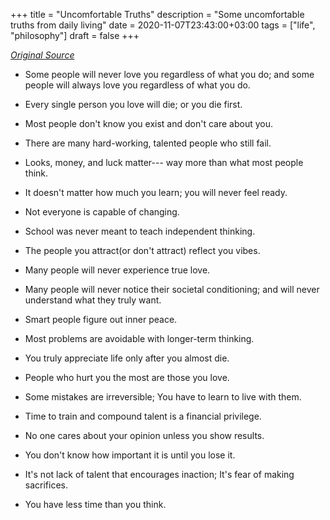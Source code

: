 +++
title = "Uncomfortable Truths"
description = "Some uncomfortable truths from daily living"
date = 2020-11-07T23:43:00+03:00
tags = ["life", "philosophy"]
draft = false
+++

_[Original Source](https://twitter.com/orangebook%5F/status/1325142402567376898)_

-   Some people will never love you regardless of what you do; and some
    people will always love you regardless of what you do.

-   Every single person you love will die; or you die first.

-   Most people don't know you exist and don't care about you.

-   There are many hard-working, talented people who still fail.

-   Looks, money, and luck matter--- way more than what most people
    think.

-   It doesn't matter how much you learn; you will never feel ready.

-   Not everyone is capable of changing.

-   School was never meant to teach independent thinking.

-   The people you attract(or don't attract) reflect you vibes.

-   Many people will never experience true love.

-   Many people will never notice their societal conditioning; and will never understand what they truly want.

-   Smart people figure out inner peace.

-   Most problems are avoidable with longer-term thinking.

-   You truly appreciate life only after you almost die.

-   People who hurt you the most are those you love.

-   Some mistakes are irreversible; You have to learn to live with them.

-   Time to train and compound talent is a financial privilege.

-   No one cares about your opinion unless you show results.

-   You don't know how important it is until you lose it.

-   It's not lack of talent that encourages inaction; It's fear of
    making sacrifices.

-   You have less time than you think.
